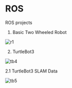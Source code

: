 # ROS
ROS projects

1. Basic Two Wheeled Robot

![r1](https://user-images.githubusercontent.com/20610948/79082697-1d3de600-7d46-11ea-8b58-a6fe08720a56.PNG)

2. TurtleBot3

![tb4](https://user-images.githubusercontent.com/20610948/79220058-f4663f80-7e70-11ea-8ff4-10de8f68a3c4.PNG)


2.1 TurtleBot3 SLAM Data
 
![tb5](https://user-images.githubusercontent.com/20610948/79220065-f7f9c680-7e70-11ea-9211-77359bedc7b2.PNG)
